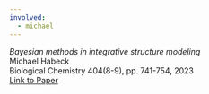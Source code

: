 ```yaml
---
involved:
  - michael
---
```


*Bayesian methods in integrative structure modeling*  
Michael Habeck  
Biological Chemistry 404(8-9), pp. 741-754, 2023  
[Link to Paper](https://doi.org/10.1515/hsz-2023-0145)  

